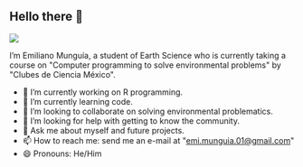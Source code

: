 ## Hello there 👋
![](https://cdn131.picsart.com/320601620270211.png?to=crop&type=webp&r=310x310&q=50)

I’m Emiliano Munguía, a student of Earth Science who is currently taking a course on "Computer programming to solve environmental problems" by "Clubes de Ciencia México".
- 🔭 I’m currently working on R programming.
- 🌱 I’m currently learning code.
- 👯 I’m looking to collaborate on solving environmental problematics.
- 🤔 I’m looking for help with getting to know the community.
- 💬 Ask me about myself and future projects.
- 📫 How to reach me: send me an e-mail at "emi.munguia.01@gmail.com"
- 😄 Pronouns: He/Him

<!--
**EmilianoMM03/EmilianoMM03** is a ✨ _special_ ✨ repository because its `README.md` (this file) appears on your GitHub profile.
